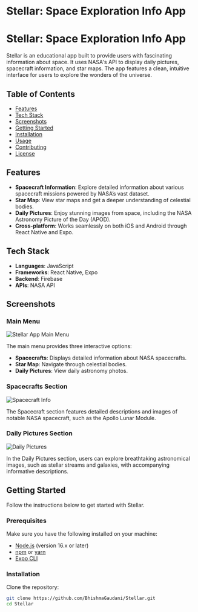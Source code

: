 # Stellar: Space Exploration Info App
# Stellar: Space Exploration Info App

Stellar is an educational app built to provide users with fascinating information about space. It uses NASA's API to display daily pictures, spacecraft information, and star maps. The app features a clean, intuitive interface for users to explore the wonders of the universe.

## Table of Contents
- [Features](#features)
- [Tech Stack](#tech-stack)
- [Screenshots](#screenshots)
- [Getting Started](#getting-started)
- [Installation](#installation)
- [Usage](#usage)
- [Contributing](#contributing)
- [License](#license)

## Features
- **Spacecraft Information**: Explore detailed information about various spacecraft missions powered by NASA’s vast dataset.
- **Star Map**: View star maps and get a deeper understanding of celestial bodies.
- **Daily Pictures**: Enjoy stunning images from space, including the NASA Astronomy Picture of the Day (APOD).
- **Cross-platform**: Works seamlessly on both iOS and Android through React Native and Expo.

## Tech Stack
- **Languages**: JavaScript
- **Frameworks**: React Native, Expo
- **Backend**: Firebase
- **APIs**: NASA API

## Screenshots

### Main Menu
![Stellar App Main Menu](./path-to-main-menu-image)

The main menu provides three interactive options:
- **Spacecrafts**: Displays detailed information about NASA spacecrafts.
- **Star Map**: Navigate through celestial bodies.
- **Daily Pictures**: View daily astronomy photos.

### Spacecrafts Section
![Spacecraft Info](./path-to-spacecraft-info-image)

The Spacecraft section features detailed descriptions and images of notable NASA spacecraft, such as the Apollo Lunar Module.

### Daily Pictures Section
![Daily Pictures](./path-to-daily-pictures-image)

In the Daily Pictures section, users can explore breathtaking astronomical images, such as stellar streams and galaxies, with accompanying informative descriptions.

## Getting Started
Follow the instructions below to get started with Stellar.

### Prerequisites
Make sure you have the following installed on your machine:
- [Node.js](https://nodejs.org/en/) (version 16.x or later)
- [npm](https://www.npmjs.com/) or [yarn](https://yarnpkg.com/)
- [Expo CLI](https://docs.expo.dev/get-started/installation/)

### Installation
Clone the repository:

```bash
git clone https://github.com/BhishmaGaudani/Stellar.git
cd Stellar
